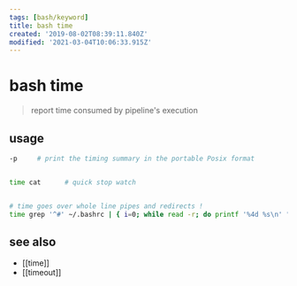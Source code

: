 ```yaml
---
tags: [bash/keyword]
title: bash time
created: '2019-08-02T08:39:11.840Z'
modified: '2021-03-04T10:06:33.915Z'
---
```


# bash time

> report time consumed by pipeline's execution

## usage
```sh
-p     # print the timing summary in the portable Posix format


time cat      # quick stop watch


# time goes over whole line pipes and redirects !
time grep '^#' ~/.bashrc | { i=0; while read -r; do printf '%4d %s\n' "$((++i))" "$REPLY"; done; } > bashrc_numbered 2>/dev/null
```

## see also
- [[time]]
- [[timeout]]
